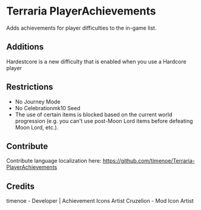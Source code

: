 # Terraria PlayerAchievements

Adds achievements for player difficulties to the in-game list.

## Additions
Hardestcore is a new difficulty that is enabled when you use a Hardcore player 

## Restrictions
- No Journey Mode
- No Celebrationmk10 Seed
- The use of certain items is blocked based on the current world progression (e.g. you can't use post-Moon Lord items before defeating Moon Lord, etc.).

## Contribute
Contribute language localization here: https://github.com/timenoe/Terraria-PlayerAchievements

## Credits
timenoe - Developer | Achievement Icons Artist
Cruzelion - Mod Icon Artist